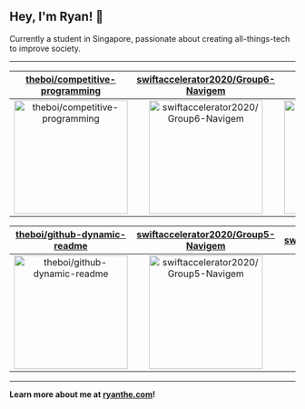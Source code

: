 ## Hey, I'm Ryan! 👋

Currently a student in Singapore, passionate about creating all-things-tech to improve society.

---

| [theboi/competitive-programming](https://github.com/theboi/competitive-programming) | [swiftaccelerator2020/Group6-Navigem](https://github.com/swiftaccelerator2020/Group6-Navigem) | [theboi/Navigem](https://github.com/theboi/Navigem) |
| :-: | :-: | :-: |
| <a href="https://github.com/theboi/competitive-programming"><img src="https://github.com/theboi/theboi/raw/main/DISPLAY.jpg" alt="theboi/competitive-programming" title="theboi/competitive-programming" width="200" height="200"></a> | <a href="https://github.com/swiftaccelerator2020/Group6-Navigem"><img src="https://github.com/theboi/theboi/raw/main/DISPLAY.jpg" alt="swiftaccelerator2020/Group6-Navigem" title="swiftaccelerator2020/Group6-Navigem" width="200" height="200"></a> | <a href="https://github.com/theboi/Navigem"><img src="https://github.com/theboi/theboi/raw/main/DISPLAY.jpg" alt="theboi/Navigem" title="theboi/Navigem" width="200" height="200"></a> |

| [theboi/github-dynamic-readme](https://github.com/theboi/github-dynamic-readme) | [swiftaccelerator2020/Group5-Navigem](https://github.com/swiftaccelerator2020/Group5-Navigem) | [swiftaccelerator2020/Navigem](https://github.com/swiftaccelerator2020/Navigem) |
| :-: | :-: | :-: |
| <a href="https://github.com/theboi/github-dynamic-readme"><img src="https://github.com/theboi/theboi/raw/main/DISPLAY.jpg" alt="theboi/github-dynamic-readme" title="theboi/github-dynamic-readme" width="200" height="200"></a> | <a href="https://github.com/swiftaccelerator2020/Group5-Navigem"><img src="https://github.com/theboi/theboi/raw/main/DISPLAY.jpg" alt="swiftaccelerator2020/Group5-Navigem" title="swiftaccelerator2020/Group5-Navigem" width="200" height="200"></a> | <a href="https://github.com/swiftaccelerator2020/Navigem"><img src="https://github.com/theboi/theboi/raw/main/DISPLAY.jpg" alt="swiftaccelerator2020/Navigem" title="swiftaccelerator2020/Navigem" width="200" height="200"></a> |



---

**Learn more about me at [ryanthe.com](https://www.ryanthe.com)!**